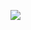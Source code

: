 <p><img src="https://capsule-render.vercel.app/api?type=waving&height=120&color=075186&text={HEX{O}GEN}&fontColor=c2dcf2&animation=blink&fontSize=70"></p>
